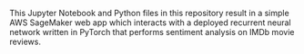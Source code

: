 This Jupyter Notebook and Python files in this repository result in a simple AWS SageMaker web app which interacts with a deployed recurrent neural network written in PyTorch that performs sentiment analysis on IMDb movie reviews. 
